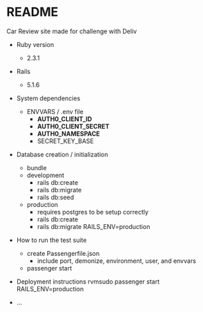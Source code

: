 # README

Car Review site made for challenge with Deliv

* Ruby version
  * 2.3.1
* Rails
  * 5.1.6

* System dependencies
  * ENVVARS / .env file
    * __AUTH0_CLIENT_ID__
    * __AUTH0_CLIENT_SECRET__
    * __AUTH0_NAMESPACE__
    * SECRET_KEY_BASE


* Database creation / initialization
  * bundle
  * development
    * rails db:create
    * rails db:migrate
    * rails db:seed
  * production
    * requires postgres to be setup correctly
    * rails db:create
    * rails db:migrate RAILS_ENV=production

* How to run the test suite
  * create Passengerfile.json
    * include port, demonize, environment, user, and envvars
  * passenger start
  
* Deployment instructions
    rvmsudo passenger start RAILS_ENV=production
* ...
